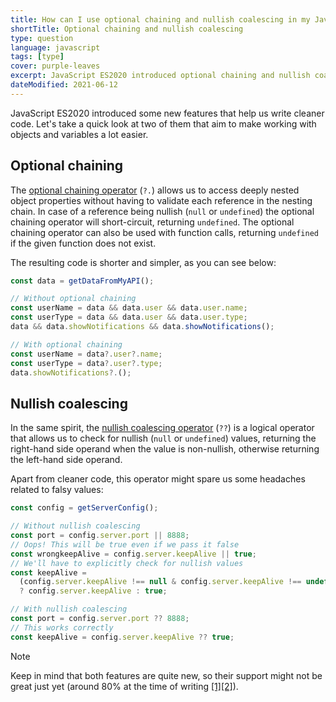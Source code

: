 ```yaml
---
title: How can I use optional chaining and nullish coalescing in my JavaScript project?
shortTitle: Optional chaining and nullish coalescing
type: question
language: javascript
tags: [type]
cover: purple-leaves
excerpt: JavaScript ES2020 introduced optional chaining and nullish coalescing. Learn everything you need to know with this quick guide.
dateModified: 2021-06-12
---
```


JavaScript ES2020 introduced some new features that help us write cleaner code. Let's take a quick look at two of them that aim to make working with objects and variables a lot easier.

## Optional chaining

The [optional chaining operator](https://developer.mozilla.org/en-US/docs/Web/JavaScript/Reference/Operators/Optional_chaining) (`?.`) allows us to access deeply nested object properties without having to validate each reference in the nesting chain. In case of a reference being nullish (`null` or `undefined`) the optional chaining operator will short-circuit, returning `undefined`. The optional chaining operator can also be used with function calls, returning `undefined` if the given function does not exist.

The resulting code is shorter and simpler, as you can see below:

```js
const data = getDataFromMyAPI();

// Without optional chaining
const userName = data && data.user && data.user.name;
const userType = data && data.user && data.user.type;
data && data.showNotifications && data.showNotifications();

// With optional chaining
const userName = data?.user?.name;
const userType = data?.user?.type;
data.showNotifications?.();
```

## Nullish coalescing

In the same spirit, the [nullish coalescing operator](https://developer.mozilla.org/en-US/docs/Web/JavaScript/Reference/Operators/Nullish_coalescing_operator) (`??`) is a logical operator that allows us to check for nullish (`null` or `undefined`) values, returning the right-hand side operand when the value is non-nullish, otherwise returning the left-hand side operand.

Apart from cleaner code, this operator might spare us some headaches related to falsy values:

```js
const config = getServerConfig();

// Without nullish coalescing
const port = config.server.port || 8888;
// Oops! This will be true even if we pass it false
const wrongkeepAlive = config.server.keepAlive || true;
// We'll have to explicitly check for nullish values
const keepAlive =
  (config.server.keepAlive !== null & config.server.keepAlive !== undefined)
  ? config.server.keepAlive : true;

// With nullish coalescing
const port = config.server.port ?? 8888;
// This works correctly
const keepAlive = config.server.keepAlive ?? true;
```

> [!NOTE]
>
> Keep in mind that both features are quite new, so their support might not be great just yet (around 80% at the time of writing [[1]](https://caniuse.com/#feat=mdn-javascript_operators_optional_chaining)[[2]](https://caniuse.com/#feat=mdn-javascript_operators_nullish_coalescing)).
